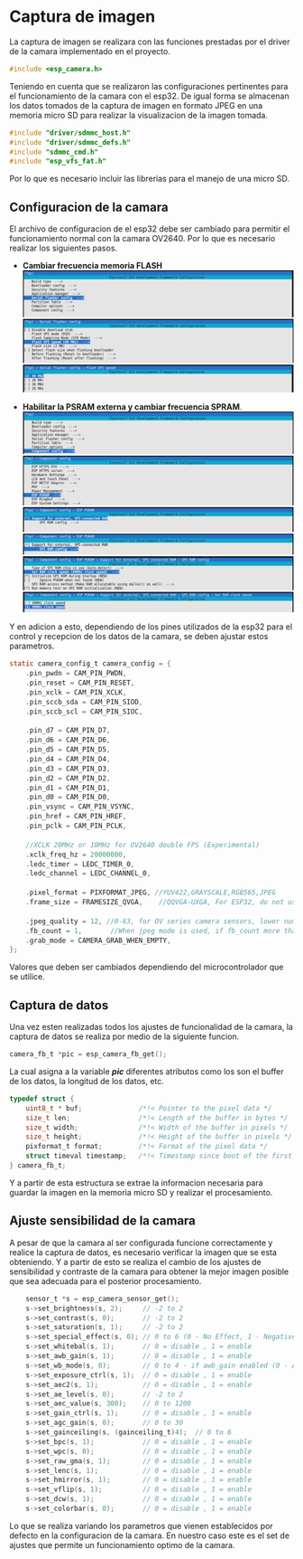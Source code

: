 # Captura de imagen

La captura de imagen se realizara con las funciones prestadas por el driver de la camara implementado en el proyecto.  

```c
#include <esp_camera.h>
```

Teniendo en cuenta que se realizaron las configuraciones pertinentes para el funcionamiento de la camara con el esp32. De igual forma se almacenan los datos tomados de la captura de imagen en formato JPEG en una memoria micro SD para realizar la visualizacion de la imagen tomada.

```c
#include "driver/sdmmc_host.h"
#include "driver/sdmmc_defs.h"
#include "sdmmc_cmd.h"
#include "esp_vfs_fat.h"
```

Por lo que es necesario incluir las librerias para el manejo de una micro SD.

## Configuracion de la camara

El archivo de configuracion de el esp32 debe ser cambiado para permitir el funcionamiento normal con la camara OV2640. Por lo que es necesario realizar los siguientes pasos.

* **Cambiar frecuencia memoria FLASH**
       ![menu1](/docs/img/menu1.png)
       ![menu2](/docs/img/menu2.png)
       ![menu3](/docs/img/menu3.png)
       
* **Habilitar la PSRAM externa y cambiar frecuencia SPRAM**.
       ![menu4](/docs/img/menu4.png)
       ![menu5](/docs/img/menu5.png)
       ![menu6](/docs/img/menu6.png)
       ![menu7](/docs/img/menu7.png) 
       ![menu8](/docs/img/menu8.png)
       ![menu9](/docs/img/menu9.png)

Y en adicion a esto, dependiendo de los pines utilizados de la esp32 para el control y recepcion de los datos de la camara, se deben ajustar estos parametros.

```c
static camera_config_t camera_config = {
    .pin_pwdn = CAM_PIN_PWDN,
    .pin_reset = CAM_PIN_RESET,
    .pin_xclk = CAM_PIN_XCLK,
    .pin_sccb_sda = CAM_PIN_SIOD,
    .pin_sccb_scl = CAM_PIN_SIOC,

    .pin_d7 = CAM_PIN_D7,
    .pin_d6 = CAM_PIN_D6,
    .pin_d5 = CAM_PIN_D5,
    .pin_d4 = CAM_PIN_D4,
    .pin_d3 = CAM_PIN_D3,
    .pin_d2 = CAM_PIN_D2,
    .pin_d1 = CAM_PIN_D1,
    .pin_d0 = CAM_PIN_D0,
    .pin_vsync = CAM_PIN_VSYNC,
    .pin_href = CAM_PIN_HREF,
    .pin_pclk = CAM_PIN_PCLK,

    //XCLK 20MHz or 10MHz for OV2640 double FPS (Experimental)
    .xclk_freq_hz = 20000000,
    .ledc_timer = LEDC_TIMER_0,
    .ledc_channel = LEDC_CHANNEL_0,

    .pixel_format = PIXFORMAT_JPEG, //YUV422,GRAYSCALE,RGB565,JPEG
    .frame_size = FRAMESIZE_QVGA,    //QQVGA-UXGA, For ESP32, do not use sizes above QVGA when not JPEG. The performance of the ESP32-S series has improved a lot, but JPEG mode always gives better frame rates.

    .jpeg_quality = 12, //0-63, for OV series camera sensors, lower number means higher quality
    .fb_count = 1,       //When jpeg mode is used, if fb_count more than one, the driver will work in continuous mode.
    .grab_mode = CAMERA_GRAB_WHEN_EMPTY,
};
```

Valores que deben ser cambiados dependiendo del microcontrolador que se utilice. 

## Captura de datos

Una vez esten realizadas todos los ajustes de funcionalidad de la camara, la captura de datos se realiza por medio de la siguiente funcion.

```c
camera_fb_t *pic = esp_camera_fb_get();
```
La cual asigna a la variable ***pic*** diferentes atributos como los son el buffer de los datos, la longitud de los datos, etc.

```c
typedef struct {
    uint8_t * buf;              /*!< Pointer to the pixel data */
    size_t len;                 /*!< Length of the buffer in bytes */
    size_t width;               /*!< Width of the buffer in pixels */
    size_t height;              /*!< Height of the buffer in pixels */
    pixformat_t format;         /*!< Format of the pixel data */
    struct timeval timestamp;   /*!< Timestamp since boot of the first DMA buffer of the frame */
} camera_fb_t;
```

Y a partir de esta estructura se extrae la informacion necesaria para guardar la imagen en la memoria micro SD y realizar el procesamiento.

## Ajuste sensibilidad de la camara

A pesar de que la camara al ser configurada funcione correctamente y realice la captura de datos, es necesario verificar la imagen que se esta obteniendo. Y a partir de esto se realiza el cambio de los ajustes de sensibilidad y contraste de la camara para obtener la mejor imagen posible que sea adecuada para el posterior procesamiento.

```c
    sensor_t *s = esp_camera_sensor_get();
    s->set_brightness(s, 2);     // -2 to 2
    s->set_contrast(s, 0);       // -2 to 2
    s->set_saturation(s, 1);     // -2 to 2
    s->set_special_effect(s, 0); // 0 to 6 (0 - No Effect, 1 - Negative, 2 - Grayscale, 3 - Red Tint, 4 - Green Tint, 5 - Blue Tint, 6 - Sepia)
    s->set_whitebal(s, 1);       // 0 = disable , 1 = enable
    s->set_awb_gain(s, 1);       // 0 = disable , 1 = enable
    s->set_wb_mode(s, 0);        // 0 to 4 - if awb_gain enabled (0 - Auto, 1 - Sunny, 2 - Cloudy, 3 - Office, 4 - Home)
    s->set_exposure_ctrl(s, 1);  // 0 = disable , 1 = enable
    s->set_aec2(s, 1);           // 0 = disable , 1 = enable
    s->set_ae_level(s, 0);       // -2 to 2
    s->set_aec_value(s, 300);    // 0 to 1200
    s->set_gain_ctrl(s, 1);      // 0 = disable , 1 = enable
    s->set_agc_gain(s, 0);       // 0 to 30
    s->set_gainceiling(s, (gainceiling_t)4);  // 0 to 6
    s->set_bpc(s, 1);            // 0 = disable , 1 = enable
    s->set_wpc(s, 0);            // 0 = disable , 1 = enable
    s->set_raw_gma(s, 1);        // 0 = disable , 1 = enable
    s->set_lenc(s, 1);           // 0 = disable , 1 = enable
    s->set_hmirror(s, 1);        // 0 = disable , 1 = enable
    s->set_vflip(s, 1);          // 0 = disable , 1 = enable
    s->set_dcw(s, 1);            // 0 = disable , 1 = enable
    s->set_colorbar(s, 0);       // 0 = disable , 1 = enable
```

Lo que se realiza variando los parametros que vienen establecidos por defecto en la configuracion de la camara. En nuestro caso este es el set de ajustes que permite un funcionamiento optimo de la camara.



